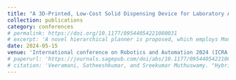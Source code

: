 ```yaml
---
title: "A 3D-Printed, Low-Cost Solid Dispensing Device for Laboratory Automation"
collection: publications
category: conferences
# permalink: https://doi.org/10.1177/09544054221080031
# excerpt: 'A novel hierarchical planner is proposed, which employs Monte Carlo and SARSA TD based model-free Reinforcement Learning (RL) algorithms for the computation of locomotion sequences of head and base agents, respectively. '
date: 2024-05-15
venue: 'International conference on Robotics and Automation 2024 (ICRA 2024), Yokohama, Japan.'
# paperurl: 'https://journals.sagepub.com/doi/abs/10.1177/09544054221080031'
# citation: 'Veeramani, Satheeshkumar, and Sreekumar Muthuswamy. "Hybrid type multi-robot path planning of a serial manipulator and SwarmItFIX robots in sheet metal milling process." Complex & Intelligent Systems 8.4 (2022): 2937-2954.'
---
```

